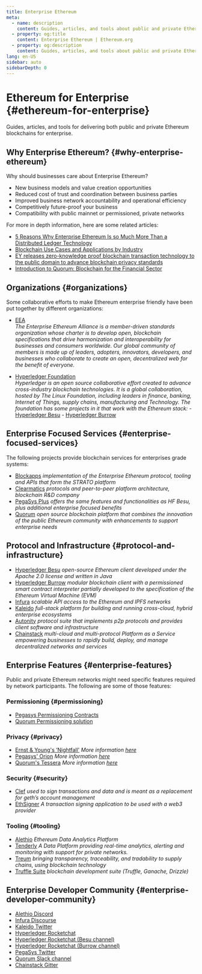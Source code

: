 ```yaml
---
title: Enterprise Ethereum
meta:
  - name: description
    content: Guides, articles, and tools about public and private Ethereum blockchains for enterprise
  - property: og:title
    content: Enterprise Ethereum | Ethereum.org
  - property: og:description
    content: Guides, articles, and tools about public and private Ethereum blockchains for enterprise
lang: en-US
sidebar: auto
sidebarDepth: 0
---
```


# Ethereum for Enterprise {#ethereum-for-enterprise}

<div class="featured">Guides, articles, and tools for delivering both public and private Ethereum blockchains for enterprise.</div>

## Why Enterprise Ethereum? {#why-enterprise-ethereum}

Why should businesses care about Enterprise Ethereum?

- New business models and value creation opportunities
- Reduced cost of trust and coordination between business parties
- Improved business network accountability and operational efficiency
- Competitively future-proof your business
- Compatibility with public mainnet or permissioned, private networks

For more in depth information, here are some related articles:

- [5 Reasons Why Enterprise Ethereum Is so Much More Than a Distributed Ledger Technology](https://media.consensys.net/5-reasons-why-enterprise-ethereum-is-so-much-more-than-a-distributed-ledger-technology-c9a89db82cb5)
- [Blockchain Use Cases and Applications by Industry](https://media.consensys.net/enterprise-ethereum-blockchain-use-cases-and-applications-by-industry-3914d1210049)
- [EY releases zero-knowledge proof blockchain transaction technology to the public domain to advance blockchain privacy standards](https://www.ey.com/en_gl/news/2019/04/ey-releases-zero-knowledge-proof-blockchain-transaction-technology-to-the-public-domain-to-advance-blockchain-privacy-standards)
- [Introduction to Quorum: Blockchain for the Financial Sector](https://medium.com/blockchain-at-berkeley/introduction-to-quorum-blockchain-for-the-financial-sector-58813f84e88c)

## Organizations {#organizations}

Some collaborative efforts to make Ethereum enterprise friendly have been put together by different organizations:

- [EEA](https://entethalliance.org/)  
  _The Enterprise Ethereum Alliance is a member-driven standards organization whose charter is to develop open, blockchain specifications that drive harmonization and interoperability for businesses and consumers worldwide. Our global community of members is made up of leaders, adopters, innovators, developers, and businesses who collaborate to create an open, decentralized web for the benefit of everyone._

- [Hyperledger Foundation](https://hyperledger.org)  
  _Hyperledger is an open source collaborative effort created to advance cross-industry blockchain technologies. It is a global collaboration, hosted by The Linux Foundation, including leaders in finance, banking, Internet of Things, supply chains, manufacturing and Technology._
  _The foundation has some projects in it that work with the Ethereum stack:_ - [Hyperledger Besu](https://www.hyperledger.org/blog/2019/08/29/announcing-hyperledger-besu) - [Hyperledger Burrow](https://www.hyperledger.org/projects/hyperledger-burrow)

## Enterprise Focused Services {#enterprise-focused-services}

The following projects provide blockchain services for enterprises grade systems:

- [Blockapps](https://blockapps.net/) _implementation of the Enterprise Ethereum protocol, tooling and APIs that form the STRATO platform_
- [Clearmatics](https://www.clearmatics.com/about) _protocols and peer-to-peer platform architecture, blockchain R&D company_
- [PegaSys Plus](https://pegasys.tech/enterprise/) _offers the same features and functionalities as HF Besu, plus additional enterprise focused benefits_
- [Quorum](https://www.goquorum.com/) _open source blockchain platform that combines the innovation of the public Ethereum community with enhancements to support enterprise needs_

## Protocol and Infrastructure {#protocol-and-infrastructure}

- [Hyperledger Besu](https://www.hyperledger.org/projects/besu) _open-source Ethereum client developed under the Apache 2.0 license and written in Java_
- [Hyperledger Burrow](https://www.hyperledger.org/projects/hyperledger-burrow) _modular blockchain client with a permissioned smart contract interpreter partially developed to the specification of the Ethereum Virtual Machine (EVM)_
- [Infura](https://infura.io/) _scalable API access to the Ethereum and IPFS networks_
- [Kaleido](https://kaleido.io/) _full-stack platform for building and running cross-cloud, hybrid enterprise ecosystems_
- [Autonity](https://www.clearmatics.com/about/) _protocol suite that implements p2p protocols and provides client software and infrastructure_
- [Chainstack](https://chainstack.com/) _multi-cloud and multi-protocol Platform as a Service empowering businesses to rapidly build, deploy, and manage decentralized networks and services_

## Enterprise Features {#enterprise-features}

Public and private Ethereum networks might need specific features required by network participants. The following are some of those features:

### Permissioning {#permissioning}

- [Pegasys Permissioning Contracts](https://github.com/PegaSysEng/permissioning-smart-contracts)
- [Quorum Permissioning solution](https://github.com/jpmorganchase/quorum/wiki/Security)

### Privacy {#privacy}

- [Ernst & Young's ‘Nightfall'](https://github.com/EYBlockchain/nightfall)
  _More information [here](https://bravenewcoin.com/insights/ernst-and-young-rolls-out-'nightfall-to-enable-private-transactions-on)_
- [Pegasys' Orion](https://docs.pantheon.pegasys.tech/en/stable/Concepts/Privacy/Privacy-Overview/)
  _More information [here](https://pegasys.tech/privacy-in-pantheon-how-it-works-and-why-your-enterprise-should-care/)_
- [Quorum's Tessera](https://docs.goquorum.com/en/latest/Privacy/Tessera/Tessera/) _More information [here](https://github.com/jpmorganchase/tessera/wiki/How-Tessera-works)_

### Security {#security}

- [Clef](https://github.com/ethereum/go-ethereum/tree/master/cmd/clef) _used to sign transactions and data and is meant as a replacement for geth’s account management_
- [EthSigner](https://gitter.im/PegaSysEng/EthSigner) _A transaction signing application to be used with a web3 provider_

### Tooling {#tooling}

- [Alethio](https://aleth.io/) _Ethereum Data Analytics Platform_
- [Tenderly](https://tenderly.dev/) _A Data Platform providing real-time analytics, alerting and monitoring with support for private networks._
- [Treum](https://treum.io/) _bringing transparency, traceability, and tradability to supply chains, using blockchain technology_
- [Truffle Suite](https://trufflesuite.com) _blockchain development suite (Truffle, Ganache, Drizzle)_

## Enterprise Developer Community {#enterprise-developer-community}

- [Alethio Discord](https://discord.gg/d2t8NuU)
- [Infura Discourse](https://community.infura.io/)
- [Kaleido Twitter](https://twitter.com/Kaleido_io)
- [Hyperledger Rocketchat](https://chat.hyperledger.org/)
- [Hyperledger Rocketchat (Besu channel)](https://chat.hyperledger.org/channel/besu)
- [Hyperledger Rocketchat (Burrow channel)](https://chat.hyperledger.org/channel/burrow)
- [PegaSys Twitter](https://twitter.com/Kaleido_io)
- [Quorum Slack channel](http://bit.ly/quorum-slack)
- [Chainstack Gitter](https://gitter.im/chainstack/Lobby)
